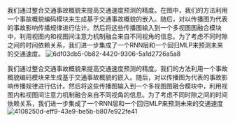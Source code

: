 我们通过整合交通事故概貌来提高交通速度预测的精度。在图中，我们的方法利用一个事故概貌编码模块来生成基于交通事故概貌的嵌入。随后，对以传播图为代表的事故影响传播规律进行估计。然后将这些传播图输入到一个多视图图融合模块中，利用视图内和视图间注意力机制融合来自不同视角的信息。为了考虑不同时隙之间的时间依赖关系，我们进一步集成了一个RNN层和一个回归MLP来预测未来的交通速度。
![6df03db5-0b82-4420-9306-5a1d2726a5a8](https://github.com/hudie3637/accident/assets/151530016/44457307-1b2b-49a0-80d6-53e9f4cbfaf1)

我们通过整合交通事故概貌来提高交通速度预测的精度。我们的方法利用一个事故概貌编码模块来生成基于交通事故概貌的嵌入。随后，对以传播图为代表的事故影响传播规律进行估计。然后将这些传播图输入到一个多视图图融合模块中，利用视图内和视图间注意力机制融合来自不同视角的信息。为了考虑不同时隙之间的时间依赖关系，我们进一步集成了一个RNN层和一个回归MLP来预测未来的交通速度
![4108250d-eff9-43e9-be5b-b807e922fe41](https://github.com/hudie3637/accident/assets/151530016/c36f9326-092d-40fb-b8bf-4c6cb47de815)


